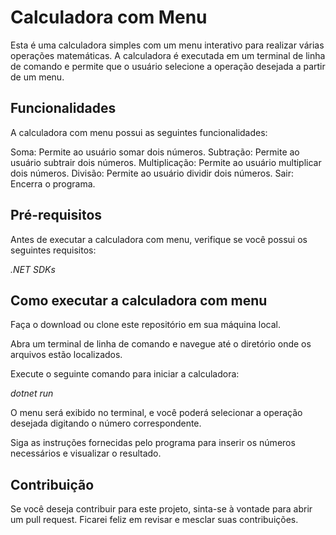 # Calculadora com Menu
Esta é uma calculadora simples com um menu interativo para realizar várias operações matemáticas. A calculadora é executada em um terminal de linha de comando e permite que o usuário selecione a operação desejada a partir de um menu.

## Funcionalidades
A calculadora com menu possui as seguintes funcionalidades:

Soma: Permite ao usuário somar dois números.
Subtração: Permite ao usuário subtrair dois números.
Multiplicação: Permite ao usuário multiplicar dois números.
Divisão: Permite ao usuário dividir dois números.
Sair: Encerra o programa.

## Pré-requisitos
Antes de executar a calculadora com menu, verifique se você possui os seguintes requisitos:

*.NET SDKs* 


## Como executar a calculadora com menu
Faça o download ou clone este repositório em sua máquina local.

Abra um terminal de linha de comando e navegue até o diretório onde os arquivos estão localizados.

Execute o seguinte comando para iniciar a calculadora:

*dotnet run*

O menu será exibido no terminal, e você poderá selecionar a operação desejada digitando o número correspondente.

Siga as instruções fornecidas pelo programa para inserir os números necessários e visualizar o resultado.


## Contribuição
Se você deseja contribuir para este projeto, sinta-se à vontade para abrir um pull request. Ficarei feliz em revisar e mesclar suas contribuições.

